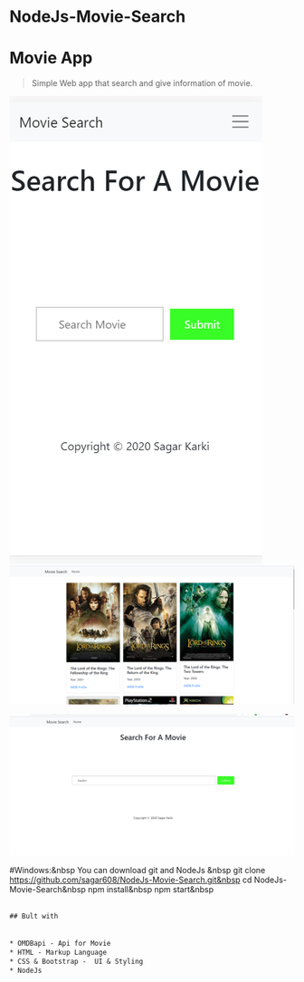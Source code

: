 # NodeJs-Movie-Search
# Movie App
> Simple Web app that search and give information of movie.


![](./screenshots/android.png)
![](./screenshots/desktop.png)

![](./screenshots/desktop1.png)



#Windows:&nbsp
You can download git and NodeJs &nbsp
git clone https://github.com/sagar608/NodeJs-Movie-Search.git&nbsp
cd NodeJs-Movie-Search&nbsp
npm install&nbsp
npm start&nbsp
```

## Bult with


* OMDBapi - Api for Movie
* HTML - Markup Language
* CSS & Bootstrap -  UI & Styling
* NodeJs
```




